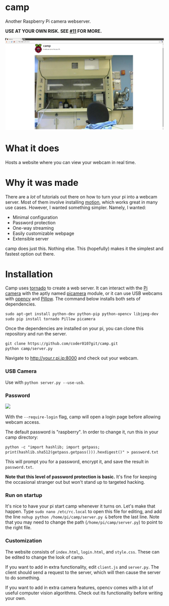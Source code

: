 camp
====

Another Raspberry Pi camera webserver.

**USE AT YOUR OWN RISK. SEE [#11](https://github.com/patrickfuller/camp/issues/11) FOR MORE.**

![](static/img/example.png)

What it does
============

Hosts a website where you can view your webcam in real time.

Why it was made
==============

There are a *lot* of tutorials out there on how to turn your pi into a webcam
server. Most of them involve installing [motion](http://www.lavrsen.dk/foswiki/bin/view/Motion),
which works great in many use cases. However, I wanted something simpler. Namely,
I wanted:

 * Minimal configuration
 * Password protection
 * One-way streaming
 * Easily customizable webpage
 * Extensible server

camp does just this. Nothing else. This (hopefully) makes it the simplest
and fastest option out there.

Installation
============

Camp uses [tornado](http://www.tornadoweb.org/en/stable/) to create a
web server. It can interact with the [Pi camera](http://www.adafruit.com/products/1367)
with the aptly named [picamera](http://picamera.readthedocs.org/en/release-1.7/)
module, or it can use USB webcams with [opencv](http://opencv.org/)
and [Pillow](http://pillow.readthedocs.org/en/latest/installation.html). The
command below installs both sets of dependencies.

```
sudo apt-get install python-dev python-pip python-opencv libjpeg-dev
sudo pip install tornado Pillow picamera
```

Once the dependencies are installed on your pi, you can clone this repository and
run the server.

```
git clone https://github.com/coder0107git/camp.git
python camp/server.py
```

Navigate to http://your.r.pi.ip:8000 and check out your webcam.

### USB Camera

Use with `python server.py --use-usb`.

### Password

![](img/login.png)

With the `--require-login` flag, camp will open a login page before allowing
webcam access.

The default password is "raspberry". In order to change it, run this in your
camp directory:

```
python -c "import hashlib; import getpass; print(hashlib.sha512(getpass.getpass())).hexdigest()" > password.txt
```

This will prompt you for a password, encrypt it, and save the result in
`password.txt`.

**Note that this level of password protection is basic.** It's fine for keeping the occasional stranger out but won't stand up to targeted hacking.

### Run on startup

It's nice to have your pi start camp whenever it turns on. Let's make that
happen. Type `sudo nano /etc/rc.local` to open this file for editing, and add
the line `nohup python /home/pi/camp/server.py &` before the last line. Note
that you may need to change the path (`/home/pi/camp/server.py`) to point to
the right file.

### Customization

The website consists of `index.html`, `login.html`, and `style.css`. These can be
edited to change the look of camp.

If you want to add in extra functionality, edit `client.js` and `server.py`.
The client should send a request to the server, which will then cause the
server to do something.

If you want to add in extra camera features, opencv comes with a lot of useful
computer vision algorithms. Check out its functionality before writing your
own.
